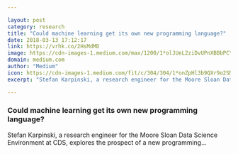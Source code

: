 ```yaml
---

layout: post
category: research
title: "Could machine learning get its own new programming language?"
date: 2018-03-13 17:12:17
link: https://vrhk.co/2HsMdMD
image: https://cdn-images-1.medium.com/max/1200/1*olJUeL2ziDvUPnXBBbPCYA.jpeg
domain: medium.com
author: "Medium"
icon: https://cdn-images-1.medium.com/fit/c/304/304/1*onZpHl3b9QXr9o2SM6jgIw.jpeg
excerpt: "Stefan Karpinski, a research engineer for the Moore Sloan Data Science Environment at CDS, explores the prospect of a new programming…"

---
```


### Could machine learning get its own new programming language?

Stefan Karpinski, a research engineer for the Moore Sloan Data Science Environment at CDS, explores the prospect of a new programming…